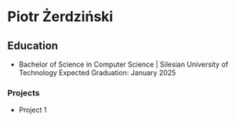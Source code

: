 # Piotr Żerdziński

## Education
- Bachelor of Science in Computer Science | Silesian University of Technology
Expected Graduation: January 2025

### Projects
- Project 1
